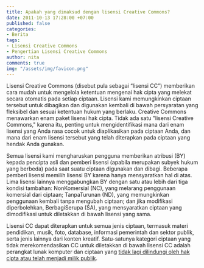 ```yaml
---
title: Apakah yang dimaksud dengan lisensi Creative Commons?
date: 2011-10-13 17:28:00 +07:00
published: false
categories:
- Berita
tags:
- Lisensi Creative Commons
- Pengertian Lisensi Creative Commons
author: nita
comments: true
img: "/assets/img/favicon.png"
---
```


Lisensi Creative Commons (disebut pula sebagai “lisensi CC”) memberikan cara mudah untuk mengelola ketentuan mengenai hak cipta yang melekat secara otomatis pada setiap ciptaan. Lisensi kami memungkinkan ciptaan tersebut untuk dibagikan dan digunakan kembali di bawah persyaratan yang fleksibel dan sesuai ketentuan hukum yang berlaku. Creative Commons menawarkan enam paket lisensi hak cipta. Tidak ada satu "lisensi Creative Commons," karena itu, penting untuk mengidentifikasi mana dari enam lisensi yang Anda rasa cocok untuk diaplikasikan pada ciptaan Anda, dan mana dari enam lisensi tersebut yang telah diterapkan pada ciptaan yang hendak Anda gunakan.

Semua lisensi kami mengharuskan pengguna memberikan atribusi (BY) kepada pencipta asli dan pemberi lisensi (apabila merupakan subyek hukum yang berbeda) pada saat suatu ciptaan digunakan dan dibagi. Beberapa pemberi lisensi memilih lisensi BY karena hanya mensyaratkan hal di atas. Lima lisensi lainnya menggabungkan BY dengan satu atau lebih dari tiga kondisi tambahan: NonKomersial (NC), yang melarang penggunaan komersial dari ciptaan; TanpaTurunan (ND), yang memungkinkan penggunaan kembali tanpa mengubah ciptaan; dan jika modifikasi diperbolehkan, BerbagiSerupa (SA), yang mensyaratkan ciptaan yang dimodifikasi untuk diletakkan di bawah lisensi yang sama.

Lisensi CC dapat diterapkan untuk semua jenis ciptaan, termasuk materi pendidikan, musik, foto, database, informasi pemerintah dan sektor publik, serta jenis lainnya dari konten kreatif. Satu-satunya kategori ciptaan yang tidak merekomendasikan CC untuk diletakkan di bawah lisensi CC adalah perangkat lunak komputer dan ciptaan yang [tidak lagi dilindungi oleh hak cipta atau telah menjadi milik publik](http://creativecommons.or.id/faq/#Dapatkah_saya_menerapkan_lisensi_Creative_Commons_terhadap_suatu_karya_domain_publik.3F).
